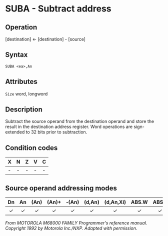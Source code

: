 # SUBA - Subtract address

## Operation
[destination] ← [destination] - [source]

## Syntax
```assembly
SUBA <ea>,An
```

## Attributes
`Size` word, longword

## Description
Subtract the source operand from the destination operand and store the result in the destination address register. Word operations are sign-extended to 32 bits prior to subtraction.

## Condition codes
|X|N|Z|V|C|
|--|--|--|--|--|
|-|-|-|-|-|

## Source operand addressing modes
|Dn|An|(An)|(An)+|&#x2011;(An)|(d,An)|(d,An,Xi)|ABS.W|ABS.L|(d,PC)|(d,PC,Xn)|imm|
|:-:|:-:|:-:|:-:|:-:|:-:|:-:|:-:|:-:|:-:|:-:|:-:|
|✓|✓|✓|✓|✓|✓|✓|✓|✓|✓|✓|✓|

*From MOTOROLA M68000 FAMILY Programmer's reference manual. Copyright 1992 by Motorola Inc./NXP. Adapted with permission.*